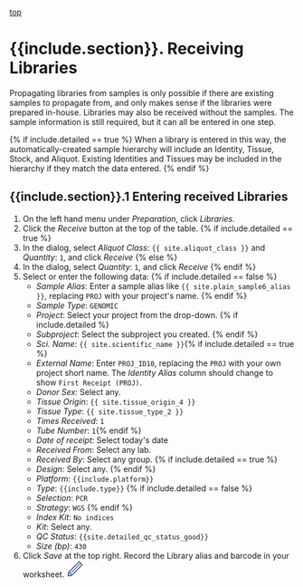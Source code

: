 <a name="receipt"  href="#" id="toplink">top</a>

# {{include.section}}. Receiving Libraries

Propagating libraries from samples is only possible if there are existing samples to propagate from,
and only makes sense if the libraries were prepared in-house. Libraries may also be received without
the samples. The sample information is still required, but it can all be entered in one step.

{% if include.detailed == true %}
When a library is entered in this way, the automatically-created sample hierarchy will include an
Identity, Tissue, Stock, and Aliquot. Existing Identities and Tissues may be included in the hierarchy
if they match the data entered.
{% endif %}

## {{include.section}}.1 Entering received Libraries

1. On the left hand menu under _Preparation_, click _Libraries_.
1. Click the _Receive_ button at the top of the table.
{% if include.detailed == true %}
1. In the dialog, select _Aliquot Class_: `{{ site.aliquot_class }}` and _Quantity_: `1`, and click _Receive_
{% else %}
1. In the dialog, select _Quantity_: `1`, and click _Receive_
{% endif %}
1. Select or enter the following data:
{% if include.detailed == false %}
    * _Sample Alias_: Enter a sample alias like `{{ site.plain_sample6_alias }}`, replacing `PROJ` with your project's
      name.
{% endif %}
    * _Sample Type_: `GENOMIC`
    * _Project_: Select your project from the drop-down.
{% if include.detailed %}
    * _Subproject_: Select the subproject you created.
{% endif %}
    * _Sci. Name_: `{{ site.scientific_name }}`{% if include.detailed == true %}
    * _External Name_: Enter `PROJ_ID10`, replacing the `PROJ` with your own project short name. The
      _Identity Alias_ column should change to show `First Receipt (PROJ)`.
    * _Donor Sex_: Select any.
    * _Tissue Origin_: `{{ site.tissue_origin_4 }}`
    * _Tissue Type_: `{{ site.tissue_type_2 }}`
    * _Times Received_: `1`
    * _Tube Number_: `1`{% endif %}
    * _Date of receipt_: Select today's date
    * _Received From_: Select any lab.
    * _Received By_: Select any group.
{% if include.detailed == true %}
    * _Design_: Select any.
{% endif %}
    * _Platform_: `{{include.platform}}`
    * _Type_: `{{include.type}}`
{% if include.detailed == false %}
    * _Selection_: `PCR`
    * _Strategy_: `WGS`
{% endif %}
    * _Index Kit_: `No indices`
    * _Kit_: Select any.
    * _QC Status_: `{{site.detailed_qc_status_good}}`
    * _Size (bp)_: `430`
1. Click _Save_ at the top right. Record the Library alias and barcode in your worksheet. <img src="pics/blue_pencil.png">
